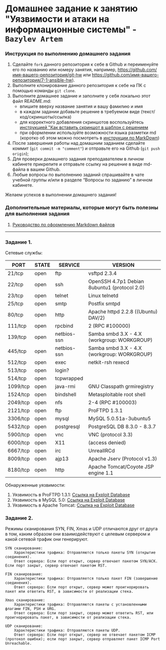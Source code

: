# Домашнее задание к занятию "Уязвимости и атаки на информационные системы" - `Bazylev Artem`


### Инструкция по выполнению домашнего задания

   1. Сделайте `fork` данного репозитория к себе в Github и переименуйте его по названию или номеру занятия, например, https://github.com/имя-вашего-репозитория/git-hw или  https://github.com/имя-вашего-репозитория/7-1-ansible-hw).
   2. Выполните клонирование данного репозитория к себе на ПК с помощью команды `git clone`.
   3. Выполните домашнее задание и заполните у себя локально этот файл README.md:
      - впишите вверху название занятия и вашу фамилию и имя
      - в каждом задании добавьте решение в требуемом виде (текст/код/скриншоты/ссылка)
      - для корректного добавления скриншотов воспользуйтесь [инструкцией "Как вставить скриншот в шаблон с решением](https://github.com/netology-code/sys-pattern-homework/blob/main/screen-instruction.md)
      - при оформлении используйте возможности языка разметки md (коротко об этом можно посмотреть в [инструкции  по MarkDown](https://github.com/netology-code/sys-pattern-homework/blob/main/md-instruction.md))
   4. После завершения работы над домашним заданием сделайте коммит (`git commit -m "comment"`) и отправьте его на Github (`git push origin`);
   5. Для проверки домашнего задания преподавателем в личном кабинете прикрепите и отправьте ссылку на решение в виде md-файла в вашем Github.
   6. Любые вопросы по выполнению заданий спрашивайте в чате учебной группы и/или в разделе “Вопросы по заданию” в личном кабинете.
   
Желаем успехов в выполнении домашнего задания!
   
### Дополнительные материалы, которые могут быть полезны для выполнения задания

1. [Руководство по оформлению Markdown файлов](https://gist.github.com/Jekins/2bf2d0638163f1294637#Code)

---


### Задание 1. 

Сетевые службы:

| PORT   | STATE | SERVICE      | VERSION                                       |
|--------|-------|--------------|-----------------------------------------------|
| 21/tcp | open  | ftp          | vsftpd 2.3.4                                  |
| 22/tcp | open  | ssh          | OpenSSH 4.7p1 Debian 8ubuntu1 (protocol 2.0)  |
| 23/tcp | open  | telnet       | Linux telnetd                                 |
| 25/tcp | open  | smtp         | Postfix smtpd                                 |
| 80/tcp | open  | http         | Apache httpd 2.2.8 ((Ubuntu) DAV/2)            |
| 111/tcp| open  | rpcbind      | 2 (RPC #100000)                               |
| 139/tcp| open  | netbios-ssn  | Samba smbd 3.X - 4.X (workgroup: WORKGROUP)   |
| 445/tcp| open  | netbios-ssn  | Samba smbd 3.X - 4.X (workgroup: WORKGROUP)   |
| 512/tcp| open  | exec         | netkit-rsh rexecd                             |
| 513/tcp| open  | login?       |                                               |
| 514/tcp| open  | tcpwrapped   |                                               |
| 1099/tcp| open | java-rmi     | GNU Classpath grmiregistry                   |
| 1524/tcp| open | bindshell    | Metasploitable root shell                    |
| 2049/tcp| open | nfs          | 2-4 (RPC #100003)                            |
| 2121/tcp| open | ftp          | ProFTPD 1.3.1                                |
| 3306/tcp| open | mysql        | MySQL 5.0.51a-3ubuntu5                       |
| 5432/tcp| open | postgresql   | PostgreSQL DB 8.3.0 - 8.3.7                  |
| 5900/tcp| open | vnc          | VNC (protocol 3.3)                           |
| 6000/tcp| open | X11          | (access denied)                               |
| 6667/tcp| open | irc          | UnrealIRCd                                   |
| 8009/tcp| open | ajp13        | Apache Jserv (Protocol v1.3)                 |
| 8180/tcp| open | http         | Apache Tomcat/Coyote JSP engine 1.1          |




Обнаруженные уязвимости:
1. Уязвимость в ProFTPD 1.3.1: [Ссылка на Exploit Database](https://www.exploit-db.com/exploits/15449)
2. Уязвимость в MySQL 5.0: [Ссылка на Exploit Database](https://www.exploit-db.com/exploits/1741)
3. Уязвимость в Apache Tomcat: [Ссылка на Exploit Database](https://www.exploit-db.com/exploits/4162)


### Задание 2.

Режимы сканирования SYN, FIN, Xmas и UDP отличаются друг от друга в том, каким образом они взаимодействуют с целевым сервером и какой сетевой трафик они генерируют.

    SYN сканирование:
        Характеристики трафика: Отправляются только пакеты SYN (открытие соединения).
        Ответ сервера: Если порт открыт, сервер отвечает пакетом SYN/ACK. Если порт закрыт, сервер отвечает пакетом RST.

    FIN сканирование:
        Характеристики трафика: Отправляется только пакет FIN (завершение соединения).
        Ответ сервера: Если порт открыт, сервер может проигнорировать пакет или ответить RST, в зависимости от реализации стека.

    Xmas сканирование:
        Характеристики трафика: Отправляются пакеты с установленными флагами FIN, PSH и URG.
        Ответ сервера: Если порт закрыт, сервер может ответить RST, или проигнорировать пакет, в зависимости от реализации стека.

    UDP сканирование:
        Характеристики трафика: Отправляются пакеты UDP.
        Ответ сервера: Если порт открыт, сервер не отвечает пакетом ICMP (протокол ошибки); если порт закрыт, сервер отправляет пакет ICMP Port Unreachable.









